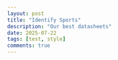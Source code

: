 ```yaml
---
layout: post
title: "Identify Sports"
description: "Our best datasheets"
date: 2025-07-22
tags: [test, style]
comments: true
---
```


